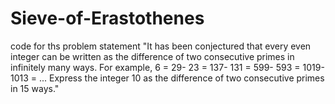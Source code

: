 # Sieve-of-Erastothenes
code for ths problem statement  "It has been conjectured that every even integer can be written as the difference of two 
consecutive primes in infinitely many ways. For example, 6 = 29- 23 = 137- 131 = 599- 593 = 1019- 1013 = ... 
Express the integer 10 as the difference of two consecutive primes in 15 ways."
